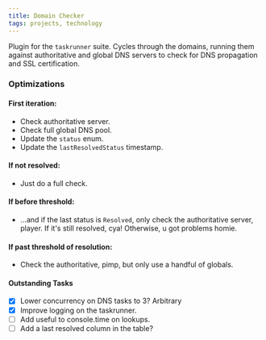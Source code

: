 ```yaml
---
title: Domain Checker
tags: projects, technology
---
```


Plugin for the `taskrunner` suite. Cycles through the domains, running them against authoritative and global DNS servers to check for DNS propagation and SSL certification.

### Optimizations

#### First iteration:

- Check authoritative server.
- Check full global DNS pool.
- Update the `status` enum.
- Update the `lastResolvedStatus` timestamp.

#### If not resolved:

- Just do a full check.

#### If before threshold:

- ...and if the last status is `Resolved`, only check the authoritative server, player. If it's still resolved, cya! Otherwise, u got problems homie.

#### If past threshold of resolution:

- Check the authoritative, pimp, but only use a handful of globals.

#### Outstanding Tasks

- [x] Lower concurrency on DNS tasks to 3? Arbitrary
- [x] Improve logging on the taskrunner.
- [ ] Add useful to console.time on lookups.
- [ ] Add a last resolved column in the table?
